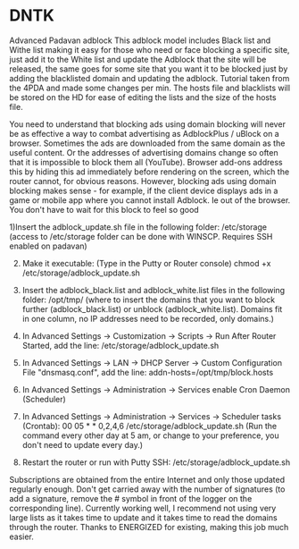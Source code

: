 # DNTK
Advanced Padavan adblock
This adblock model includes Black list and Withe list making it easy for those who need or face blocking a specific site, just add it to the White list and update the Adblock that the site will be released, the same goes for some site that you want it to be blocked just by adding the blacklisted domain and updating the adblock. Tutorial taken from the 4PDA and made some changes per min.
The hosts file and blacklists will be stored on the HD for ease of editing the lists and the size of the hosts file.

You need to understand that blocking ads using domain blocking will never be as effective a way to combat advertising as AdblockPlus / uBlock on a browser. Sometimes the ads are downloaded from the same domain as the useful content. Or the addresses of advertising domains change so often that it is impossible to block them all (YouTube). 
Browser add-ons address this by hiding this ad immediately before rendering on the screen, which the router cannot, for obvious reasons. However, blocking ads using domain blocking makes sense - for example, if the client device displays ads in a game or mobile app where you cannot install Adblock. 
Ie out of the browser. You don't have to wait for this block to feel so good

1)Insert the adblock_update.sh file in the following folder: /etc/storage (access to /etc/storage folder can be done with WINSCP. Requires SSH enabled on padavan)

2) Make it executable: (Type in the Putty or Router console)
chmod +x /etc/storage/adblock_update.sh

3) Insert the adblock_black.list and adblock_white.list files in the following folder: /opt/tmp/ (where to insert the domains that you want to block further (adblock_black.list) or unblock (adblock_white.list). Domains fit in one column, no IP addresses need to be recorded, only domains.)

4) In Advanced Settings → Customization → Scripts → Run After Router Started, add the line:
/etc/storage/adblock_update.sh

5) In Advanced Settings → LAN → DHCP Server → Custom Configuration File "dnsmasq.conf", add the line:
addn-hosts=/opt/tmp/block.hosts

6) In Advanced Settings → Administration → Services enable Cron Daemon (Scheduler)

7) In Advanced Settings → Administration → Services → Scheduler tasks (Crontab):
00 05 * * 0,2,4,6 /etc/storage/adblock_update.sh
(Run the command every other day at 5 am, or change to your preference, you don't need to update every day.)

8) Restart the router or run with Putty SSH: /etc/storage/adblock_update.sh

Subscriptions are obtained from the entire Internet and only those updated regularly enough. Don't get carried away with the number of signatures (to add a signature, remove the # symbol in front of the logger on the corresponding line).
Currently working well, I recommend not using very large lists as it takes time to update and it takes time to read the domains through the router.
Thanks to ENERGIZED for existing, making this job much easier.

